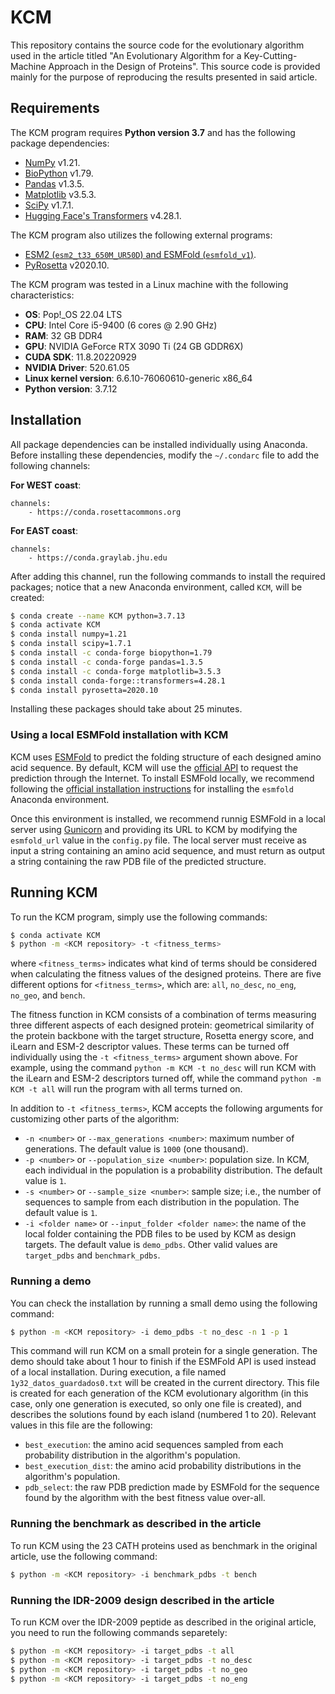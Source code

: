 # KCM

This repository contains the source code for the evolutionary algorithm used in the article titled "An Evolutionary Algorithm for a Key-Cutting-Machine Approach in the Design of Proteins". This source code is provided mainly for the purpose of reproducing the results presented in said article.

## Requirements

The KCM program requires **Python version 3.7** and has the following package dependencies:

- [NumPy](https://numpy.org/install/) v1.21.
- [BioPython](https://biopython.org/wiki/Packages) v1.79.
- [Pandas](https://pypi.org/project/pandas/) v1.3.5.
- [Matplotlib](https://matplotlib.org/stable/users/getting_started/index.html#installation-quick-start) v3.5.3.
- [SciPy](https://scipy.org/install/#pip-install) v1.7.1.
- [Hugging Face's Transformers](https://github.com/huggingface/transformers?tab=readme-ov-file#with-conda) v4.28.1.

The KCM program also utilizes the following external programs:

- [ESM2 (`esm2_t33_650M_UR50D`) and ESMFold (`esmfold_v1`)](https://github.com/facebookresearch/esm?tab=readme-ov-file#repostart).
- [PyRosetta](https://www.pyrosetta.org/downloads#h.c0px19b8kvuw) v2020.10.

The KCM program was tested in a Linux machine with the following characteristics:

- **OS**: Pop!_OS 22.04 LTS
- **CPU**: Intel Core i5-9400 (6 cores @ 2.90 GHz)
- **RAM**: 32 GB DDR4
- **GPU**: NVIDIA GeForce RTX 3090 Ti (24 GB GDDR6X)
- **CUDA SDK**: 11.8.20220929
- **NVIDIA Driver**: 520.61.05
- **Linux kernel version**: 6.6.10-76060610-generic x86_64
- **Python version**: 3.7.12

## Installation

All package dependencies can be installed individually using Anaconda. Before installing these dependencies, modify the `~/.condarc` file to add the following channels:

**For WEST coast**:
```
channels: 
    - https://conda.rosettacommons.org
```

**For EAST coast**:
```
channels:
    - https://conda.graylab.jhu.edu
```

After adding this channel, run the following commands to install the required packages; notice that a new Anaconda environment, called `KCM`, will be created:

```bash
$ conda create --name KCM python=3.7.13
$ conda activate KCM
$ conda install numpy=1.21
$ conda install scipy=1.7.1
$ conda install -c conda-forge biopython=1.79
$ conda install -c conda-forge pandas=1.3.5
$ conda install -c conda-forge matplotlib=3.5.3
$ conda install conda-forge::transformers=4.28.1
$ conda install pyrosetta=2020.10
```

Installing these packages should take about 25 minutes.

### Using a local ESMFold installation with KCM

KCM uses [ESMFold](https://esmatlas.com/resources?action=fold) to predict the folding structure of each designed amino acid sequence. By default, KCM will use the [official API](https://esmatlas.com/about#api) to request the prediction through the Internet. To install ESMFold locally, we recommend following the [official installation instructions](https://github.com/facebookresearch/esm?tab=readme-ov-file#getting-started-with-this-repo-) for installing the `esmfold` Anaconda environment. 

Once this environment is installed, we recommend runnig ESMFold in a local server using [Gunicorn](https://gunicorn.org/) and providing its URL to KCM by modifying the `esmfold_url` value in the `config.py` file. The local server must receive as input a string containing an amino acid sequence, and must return as output a string containing the raw PDB file of the predicted structure.

## Running KCM

To run the KCM program, simply use the following commands:

```bash
$ conda activate KCM
$ python -m <KCM repository> -t <fitness_terms>
```

where `<fitness_terms>` indicates what kind of terms should be considered when calculating the fitness values of the designed proteins. There are five different options for `<fitness_terms>`, which are: `all`, `no_desc`, `no_eng`, `no_geo`, and `bench`.

The fitness function in KCM consists of a combination of terms measuring three different aspects of each designed protein: geometrical similarity of the protein backbone with the target structure, Rosetta energy score, and iLearn and ESM-2 descriptor values. These terms can be turned off individually using the `-t <fitness_terms>` argument shown above. For example, using the command `python -m KCM -t no_desc` will run KCM with the iLearn and ESM-2 descriptors turned off, while the command `python -m KCM -t all` will run the program with all terms turned on.

In addition to `-t <fitness_terms>`, KCM accepts the following arguments for customizing other parts of the algorithm: 

- `-n <number>` or `--max_generations <number>`: maximum number of generations. The default value is `1000` (one thousand).
- `-p <number>` or `--population_size <number>`: population size. In KCM, each individual in the population is a probability distribution. The default value is `1`.
- `-s <number>` or `--sample_size <number>`: sample size; i.e., the number of sequences to sample from each distribution in the population. The default value is `1`.
- `-i <folder name>` or `--input_folder <folder name>`: the name of the local folder containing the PDB files to be used by KCM as design targets. The default value is `demo_pdbs`. Other valid values are `target_pdbs` and `benchmark_pdbs`.

### Running a demo

You can check the installation by running a small demo using the following command:

```bash
$ python -m <KCM repository> -i demo_pdbs -t no_desc -n 1 -p 1
```

This command will run KCM on a small protein for a single generation. The demo should take about 1 hour to finish if the ESMFold API is used instead of a local installation. During execution, a file named `1y32_datos_guardados0.txt` will be created in the current directory. This file is created for each generation of the KCM evolutionary algorithm (in this case, only one generation is executed, so only one file is created), and describes the solutions found by each island (numbered 1 to 20). Relevant values in this file are the following:

- `best_execution`: the amino acid sequences sampled from each probability distribution in the algorithm's population.
- `best_execution_dist`: the amino acid probability distributions in the algorithm's population.
- `pdb_select`: the raw PDB prediction made by ESMFold for the sequence found by the algorithm with the best fitness value over-all. 

### Running the benchmark as described in the article

To run KCM using the 23 CATH proteins used as benchmark in the original article, use the following command:

```bash
$ python -m <KCM repository> -i benchmark_pdbs -t bench
```

### Running the IDR-2009 design described in the article

To run KCM over the IDR-2009 peptide as described in the original article, you need to run the following commands separetely:

```bash
$ python -m <KCM repository> -i target_pdbs -t all
$ python -m <KCM repository> -i target_pdbs -t no_desc
$ python -m <KCM repository> -i target_pdbs -t no_geo
$ python -m <KCM repository> -i target_pdbs -t no_eng
```
